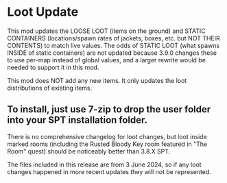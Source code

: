 # Loot Update

This mod updates the LOOSE LOOT (items on the ground) and STATIC CONTAINERS (locations/spawn rates of jackets, boxes, etc. but NOT THEIR CONTENTS) to match live values. The odds of STATIC LOOT (what spawns INSIDE of static containers) are not updated because 3.9.0 changes these to use per-map instead of global values, and a larger rewrite would be needed to support it in this mod.

This mod does NOT add any new items. It only updates the loot distributions of existing items.

## To install, just use 7-zip to drop the user folder into your SPT installation folder.

There is no comprehensive changelog for loot changes, but loot inside marked rooms (including the Rusted Bloody Key room featured in "The Room" quest) should be noticeably better than 3.8.X SPT.

The files included in this release are from 3 June 2024, so if any loot changes happened in more recent updates they will not be represented.